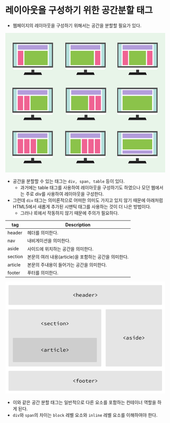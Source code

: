 # 레이아웃을 구성하기 위한 공간분할 태그

- 웹페이지의 레이아웃을 구성하기 위해서는 공간을 분할할 필요가 있다.

![](./img/website-layout.PNG)

- 공간을 분할할 수 있는 태그는 `div, span, table` 등이 있다.
  - 과거에는 table 태그를 사용하여 레이아웃을 구성하기도 하였으나 모던 웹에서는 주로 div를 사용하여 레이아웃을 구성한다.
- 그런데 `div` 태그는 의미론적으로 어떠한 의미도 가지고 있지 않기 때문에 아래처럼 HTML5에서 새롭게 추가된 시맨틱 태그를 사용하는 것이 더 나은 방법이다.
  - 그러나 IE에서 작동하지 않기 때문에 주의가 필요하다.

| tag     | Description                                           |
| ------- | ----------------------------------------------------- |
| header  | 헤더를 의미한다.                                      |
| nav     | 내비게이션을 의미한다.                                |
| aside   | 사이드에 위치하는 공간을 의미한다.                    |
| section | 본문의 여러 내용(article)을 포함하는 공간을 의미한다. |
| article | 본문의 주내용이 들어가는 공간을 의미한다.             |
| footer  | 푸터를 의미한다.                                      |

![](./img/semanticElement.PNG)

- 이와 같은 공간 분할 태그는 일반적으로 다른 요소를 포함하는 컨테이너 역할을 하게 된다.
- `div`와 `span`의 차이는 `block` 레벨 요소와 `inline` 레벨 요소를 이해하여야 한다.